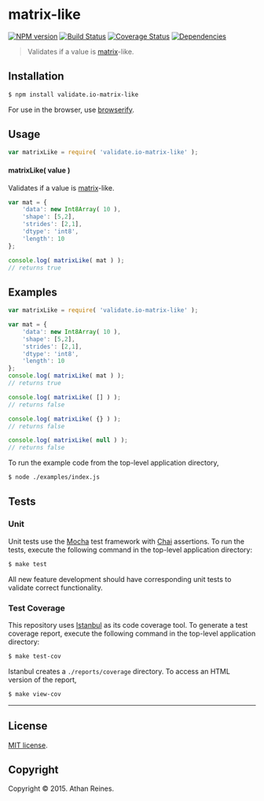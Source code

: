 matrix-like
===
[![NPM version][npm-image]][npm-url] [![Build Status][travis-image]][travis-url] [![Coverage Status][coveralls-image]][coveralls-url] [![Dependencies][dependencies-image]][dependencies-url]

> Validates if a value is [matrix](https://github.com/dstructs/matrix)-like.


## Installation

``` bash
$ npm install validate.io-matrix-like
```

For use in the browser, use [browserify](https://github.com/substack/node-browserify).


## Usage

``` javascript
var matrixLike = require( 'validate.io-matrix-like' );
```

#### matrixLike( value )

Validates if a value is [matrix](https://github.com/dstructs/matrix)-like.

``` javascript
var mat = {
	'data': new Int8Array( 10 ),
	'shape': [5,2],
	'strides': [2,1],
	'dtype': 'int8',
	'length': 10
};

console.log( matrixLike( mat ) );
// returns true
```


## Examples

``` javascript
var matrixLike = require( 'validate.io-matrix-like' );

var mat = {
	'data': new Int8Array( 10 ),
	'shape': [5,2],
	'strides': [2,1],
	'dtype': 'int8',
	'length': 10
};
console.log( matrixLike( mat ) );
// returns true

console.log( matrixLike( [] ) );
// returns false

console.log( matrixLike( {} ) );
// returns false

console.log( matrixLike( null ) );
// returns false
```

To run the example code from the top-level application directory,

``` bash
$ node ./examples/index.js
```


## Tests

### Unit

Unit tests use the [Mocha](http://mochajs.org) test framework with [Chai](http://chaijs.com) assertions. To run the tests, execute the following command in the top-level application directory:

``` bash
$ make test
```

All new feature development should have corresponding unit tests to validate correct functionality.


### Test Coverage

This repository uses [Istanbul](https://github.com/gotwarlost/istanbul) as its code coverage tool. To generate a test coverage report, execute the following command in the top-level application directory:

``` bash
$ make test-cov
```

Istanbul creates a `./reports/coverage` directory. To access an HTML version of the report,

``` bash
$ make view-cov
```


---
## License

[MIT license](http://opensource.org/licenses/MIT). 


## Copyright

Copyright &copy; 2015. Athan Reines.


[npm-image]: http://img.shields.io/npm/v/validate.io-matrix-like.svg
[npm-url]: https://npmjs.org/package/validate.io-matrix-like

[travis-image]: http://img.shields.io/travis/validate-io/matrix-like/master.svg
[travis-url]: https://travis-ci.org/validate-io/matrix-like

[coveralls-image]: https://img.shields.io/coveralls/validate-io/matrix-like/master.svg
[coveralls-url]: https://coveralls.io/r/validate-io/matrix-like?branch=master

[dependencies-image]: http://img.shields.io/david/validate-io/matrix-like.svg
[dependencies-url]: https://david-dm.org/validate-io/matrix-like

[dev-dependencies-image]: http://img.shields.io/david/dev/validate-io/matrix-like.svg
[dev-dependencies-url]: https://david-dm.org/dev/validate-io/matrix-like

[github-issues-image]: http://img.shields.io/github/issues/validate-io/matrix-like.svg
[github-issues-url]: https://github.com/validate-io/matrix-like/issues
